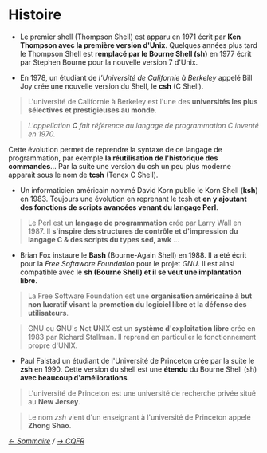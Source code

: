 # Histoire

* Le premier shell (Thompson Shell) est apparu en 1971 écrit par **Ken Thompson avec la première version d'Unix**. Quelques années plus tard le Thompson Shell est **remplacé par le Bourne Shell (sh)** en 1977 écrit par Stephen Bourne pour la nouvelle version 7 d'Unix.

* En 1978, un étudiant de *l'Université de Californie à Berkeley* appelé Bill Joy crée une nouvelle version du Shell, le **csh** (C Shell).

> L'université de Californie à Berkeley est l'une des **universités les plus sélectives et prestigieuses au monde**.

>*L'appellation **C** fait référence au langage de programmation C inventé en 1970.* 

Cette évolution permet de reprendre la syntaxe de ce langage de programmation, par exemple **la réutilisation de l'historique des commandes**... Par la suite une version du csh un peu plus moderne apparait sous le nom de **tcsh** (Tenex C Shell).

* Un informaticien américain nommé David Korn publie le Korn Shell (**ksh**) en 1983. Toujours une évolution en reprenant le tcsh et **en y ajoutant des fonctions de scripts avancées venant du langage Perl**.

> Le Perl est un **langage de programmation** crée par Larry Wall en 1987. Il **s'inspire des structures de contrôle et d'impression du langage C & des scripts du types sed, awk** ...

* Brian Fox instaure le **Bash** (Bourne-Again Shell) en 1988. Il a été écrit pour la *Free Softaware Foundation* pour le projet *GNU*. Il est ainsi compatible avec le **sh (Bourne Shell) et il se veut une implantation libre**.

> La Free Software Foundation est une **organisation américaine à but non lucratif visant la promotion du logiciel libre et la défense des utilisateurs**.

> GNU ou **G**NU's **N**ot **U**NIX est un **système d'exploitation libre** crée en 1983 par Richard Stallman. Il reprend en particulier le fonctionnement propre d'UNIX.

* Paul Falstad un étudiant de l'Université de Princeton crée par la suite le **zsh** en 1990. Cette version du shell est une **étendu** du Bourne Shell (sh) **avec beaucoup d'améliorations**.

> L'université de Princeton est une université de recherche privée situé au **New Jersey**.

> Le nom *zsh* vient d'un enseignant à l'université de Princeton appelé **Zhong Shao**.



*[<- Sommaire](https://github.com/ByMSRT/Shell) / [-> CQFR](https://github.com/ByMSRT/Shell/blob/main/CQFR.md)*